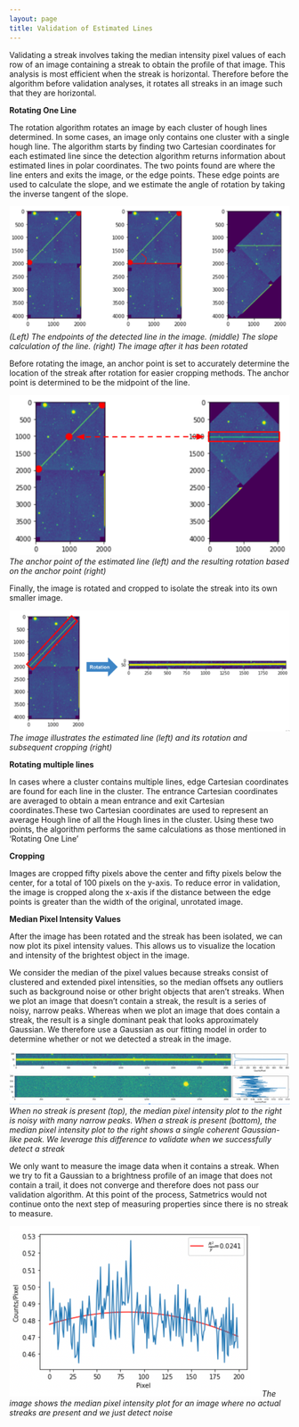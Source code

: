 ```yaml
---
layout: page
title: Validation of Estimated Lines
---
```


Validating a streak involves taking the median intensity pixel values of each row of an image containing a streak to obtain the profile of that image. This analysis is most efficient when the streak is horizontal. Therefore before the algorithm before validation analyses, it rotates all streaks in an image such that they are horizontal. 

**Rotating One Line**

The rotation algorithm rotates an image by each cluster of hough lines determined. In some cases, an image only contains one cluster with a single hough line. The algorithm starts by finding two Cartesian coordinates for each estimated line since the detection algorithm returns information about estimated lines in polar coordinates. The two points found are where the line enters and exits the image, or the edge points. These edge points are used to calculate the slope, and we estimate the angle of rotation by taking the inverse tangent of the slope.

[![](/assets/img/methods/rotation_1.png)](/DSSG2022-Satellite-Streaks/assets/img/methods/rotation_1.png)
*(Left) The endpoints of the detected line in the image. (middle) The slope calculation of the line. (right) The image after it has been rotated*

Before rotating the image, an anchor point is set to accurately determine the location of the streak after rotation for easier cropping methods. The anchor point is determined to be the midpoint of the line. 

[![](/assets/img/methods/rotation_2.png)](/DSSG2022-Satellite-Streaks/assets/img/methods/rotation_2.png)
*The anchor point of the estimated line (left) and the resulting rotation based on the anchor point (right)*

Finally, the image is rotated and cropped to isolate the streak into its own smaller image.

[![](/assets/img/methods/rotation_3.png)](/DSSG2022-Satellite-Streaks/assets/img/methods/rotation_3.png)
*The image illustrates the estimated line (left) and its rotation and subsequent cropping (right)*

**Rotating multiple lines**

In cases where a cluster contains multiple lines, edge Cartesian coordinates are found for each line in the cluster. The entrance Cartesian coordinates are averaged to obtain a mean entrance and exit Cartesian coordinates.These two Cartesian coordinates are used to represent an average Hough line of all the Hough lines in the cluster. Using these two points, the algorithm performs the same calculations as those mentioned in ‘Rotating One Line’

**Cropping**

Images are cropped fifty pixels above the center and fifty pixels below the center, for a total of 100 pixels on the y-axis. To reduce error in validation, the image is cropped along the x-axis if the distance between the edge points is greater than the width of the original, unrotated image.

**Median Pixel Intensity Values**

After the image has been rotated and the streak has been isolated, we can now plot its pixel intensity values. This allows us to visualize the location and intensity of the brightest object in the image. 

We consider the median of the pixel values because streaks consist of clustered and extended pixel intensities, so the median offsets any outliers such as background noise or other bright objects that aren’t streaks. When we plot an image that doesn’t contain a streak, the result is a series of noisy, narrow peaks. Whereas when we plot an image that does contain a streak, the result is a single dominant  peak that looks approximately Gaussian. We therefore use a Gaussian as our fitting model in order to determine whether or not we detected a streak in the image.

[![](/assets/img/methods/median_pix_val.png)](/DSSG2022-Satellite-Streaks/assets/img/methods/median_pix_val.png)
[![](/assets/img/methods/median_pix_val_noise.png)](/DSSG2022-Satellite-Streaks/assets/img/methods/median_pix_val_noise.png)
*When no streak is present (top), the median pixel intensity plot to the right is noisy with many narrow peaks. When a streak is present (bottom), the median pixel intensity plot to the right shows a single coherent Gaussian-like peak. We leverage this difference to validate when we successfully detect a streak*

We only want to measure the image data when it contains a streak. When we try to fit a Gaussian to a brightness profile of an image that does not contain a trail, it does not converge and therefore does not pass our validation algorithm. At this point of the process, Satmetrics would not continue onto the next step of measuring properties since there is no streak to measure. 

[![](/assets/img/methods/rotation_5.png)](/DSSG2022-Satellite-Streaks/assets/img/methods/rotation_5.png)
*The image shows the median pixel intensity plot for an image where no actual streaks are present and we just detect noise*


